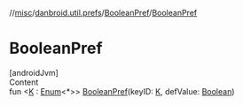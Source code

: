 //[misc](../../index.md)/[danbroid.util.prefs](../index.md)/[BooleanPref](index.md)/[BooleanPref](-boolean-pref.md)



# BooleanPref  
[androidJvm]  
Content  
fun <[K](index.md) : [Enum](https://kotlinlang.org/api/latest/jvm/stdlib/kotlin/-enum/index.html)<*>> [BooleanPref](-boolean-pref.md)(keyID: [K](index.md), defValue: [Boolean](https://kotlinlang.org/api/latest/jvm/stdlib/kotlin/-boolean/index.html))  



